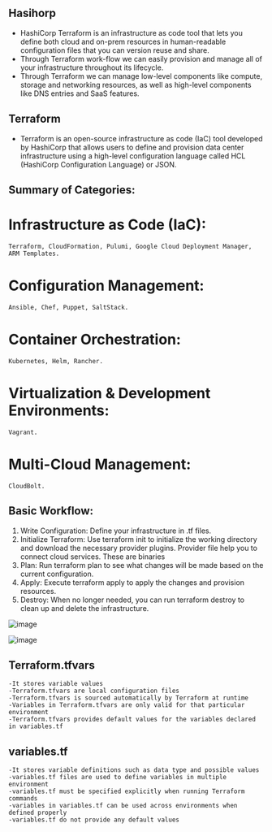 ## Hasihorp
   - HashiCorp Terraform is an infrastructure as code tool that lets you define both cloud and on-prem resources in human-readable configuration files that you can version reuse and share.
   - Through Terraform work-flow we can easily provision and manage all of your infrastructure throughout its lifecycle.
   - Through Terraform we can manage low-level components like compute, storage and networking resources, as well as high-level components like DNS entries and SaaS features.
## Terraform
   - Terraform is an open-source infrastructure as code (IaC) tool developed by HashiCorp that allows users to define and provision data center infrastructure using a high-level configuration language called HCL (HashiCorp Configuration Language) or JSON.

## Summary of Categories:
  # Infrastructure as Code (IaC): 
    Terraform, CloudFormation, Pulumi, Google Cloud Deployment Manager, ARM Templates.
  # Configuration Management: 
    Ansible, Chef, Puppet, SaltStack.
  # Container Orchestration: 
    Kubernetes, Helm, Rancher.
  # Virtualization & Development Environments: 
    Vagrant.
  # Multi-Cloud Management: 
    CloudBolt.

## Basic Workflow:
  1) Write Configuration: Define your infrastructure in .tf files.
  2) Initialize Terraform: Use terraform init to initialize the working directory and download the necessary provider plugins.
                           Provider file help you to connect cloud services. These are binaries
  4)  Plan: Run terraform plan to see what changes will be made based on the current configuration.
  5)  Apply: Execute terraform apply to apply the changes and provision resources.
  6)  Destroy: When no longer needed, you can run terraform destroy to clean up and delete the infrastructure.

![image](https://github.com/user-attachments/assets/6e140a33-f55b-45bb-ac62-6dc378168e64)

![image](https://github.com/user-attachments/assets/5d37d132-9e7f-4981-a8fb-6883264e7f7f)

## Terraform.tfvars
    -It stores variable values
    -Terraform.tfvars are local configuration files    
    -Terraform.tfvars is sourced automatically by Terraform at runtime
    -Variables in Terraform.tfvars are only valid for that particular environment
    -Terraform.tfvars provides default values for the variables declared in variables.tf

## variables.tf
    -It stores variable definitions such as data type and possible values
    -variables.tf files are used to define variables in multiple environment
    -variables.tf must be specified explicitly when running Terraform commands
    -variables in variables.tf can be used across environments when defined properly
    -variables.tf do not provide any default values


